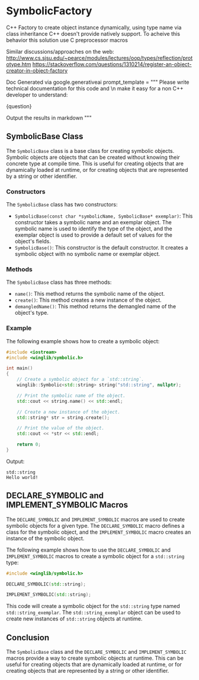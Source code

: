 # SymbolicFactory
C++ Factory to create object instance dynamically, using type name via class inheritance
C++ doesn't provide natively support. To acheive this behavior this solution use C preprocessor macros

Similar discussions/approaches on the web:
http://www.cs.sjsu.edu/~pearce/modules/lectures/oop/types/reflection/prototype.htm
https://stackoverflow.com/questions/1310214/register-an-object-creator-in-object-factory


Doc Generated via google.generativeai
prompt_template = """
Please write technical documentation for this code and \n
make it easy for a non C++ developer to understand:

{question}

Output the results in markdown
"""

## SymbolicBase Class

The `SymbolicBase` class is a base class for creating symbolic objects. Symbolic objects are objects that can be created without knowing their concrete type at compile time. This is useful for creating objects that are dynamically loaded at runtime, or for creating objects that are represented by a string or other identifier.

### Constructors

The `SymbolicBase` class has two constructors:

* `SymbolicBase(const char *symbolicName, SymbolicBase* exemplar)`: This constructor takes a symbolic name and an exemplar object. The symbolic name is used to identify the type of the object, and the exemplar object is used to provide a default set of values for the object's fields.
* `SymbolicBase()`: This constructor is the default constructor. It creates a symbolic object with no symbolic name or exemplar object.

### Methods

The `SymbolicBase` class has three methods:

* `name()`: This method returns the symbolic name of the object.
* `create()`: This method creates a new instance of the object.
* `demangledName()`: This method returns the demangled name of the object's type.

### Example

The following example shows how to create a symbolic object:

```c++
#include <iostream>
#include <winglib/symbolic.h>

int main()
{
    // Create a symbolic object for a `std::string`.
    winglib::Symbolic<std::string> string("std::string", nullptr);

    // Print the symbolic name of the object.
    std::cout << string.name() << std::endl;

    // Create a new instance of the object.
    std::string* str = string.create();

    // Print the value of the object.
    std::cout << *str << std::endl;

    return 0;
}
```

Output:

```
std::string
Hello world!
```

## DECLARE_SYMBOLIC and IMPLEMENT_SYMBOLIC Macros

The `DECLARE_SYMBOLIC` and `IMPLEMENT_SYMBOLIC` macros are used to create symbolic objects for a given type. The `DECLARE_SYMBOLIC` macro defines a class for the symbolic object, and the `IMPLEMENT_SYMBOLIC` macro creates an instance of the symbolic object.

The following example shows how to use the `DECLARE_SYMBOLIC` and `IMPLEMENT_SYMBOLIC` macros to create a symbolic object for a `std::string` type:

```c++
#include <winglib/symbolic.h>

DECLARE_SYMBOLIC(std::string);

IMPLEMENT_SYMBOLIC(std::string);
```

This code will create a symbolic object for the `std::string` type named `std::string_exemplar`. The `std::string_exemplar` object can be used to create new instances of `std::string` objects at runtime.

## Conclusion

The `SymbolicBase` class and the `DECLARE_SYMBOLIC` and `IMPLEMENT_SYMBOLIC` macros provide a way to create symbolic objects at runtime. This can be useful for creating objects that are dynamically loaded at runtime, or for creating objects that are represented by a string or other identifier.
